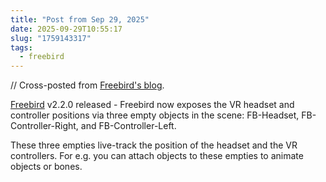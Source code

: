 ```yaml
---
title: "Post from Sep 29, 2025"
date: 2025-09-29T10:55:17
slug: "1759143317"
tags:
  - freebird
---
```


// Cross-posted from [Freebird's blog](https://freebirdxr.com/blog/2025/09/29/1759143317).

[Freebird](https://freebirdxr.com) v2.2.0 released - Freebird now exposes the VR headset and controller positions via three empty objects in the scene: FB-Headset, FB-Controller-Right, and FB-Controller-Left.

These three empties live-track the position of the headset and the VR controllers. For e.g. you can attach objects to these empties to animate objects or bones.